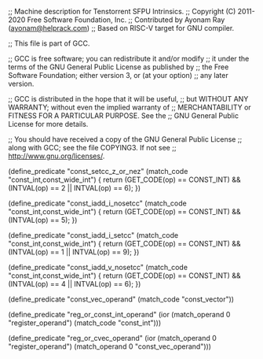 ;; Machine description for Tenstorrent SFPU Intrinsics.
;; Copyright (C) 2011-2020 Free Software Foundation, Inc.
;; Contributed by Ayonam Ray (ayonam@helprack.com)
;; Based on RISC-V target for GNU compiler.

;; This file is part of GCC.

;; GCC is free software; you can redistribute it and/or modify
;; it under the terms of the GNU General Public License as published by
;; the Free Software Foundation; either version 3, or (at your option)
;; any later version.

;; GCC is distributed in the hope that it will be useful,
;; but WITHOUT ANY WARRANTY; without even the implied warranty of
;; MERCHANTABILITY or FITNESS FOR A PARTICULAR PURPOSE.  See the
;; GNU General Public License for more details.

;; You should have received a copy of the GNU General Public License
;; along with GCC; see the file COPYING3.  If not see
;; <http://www.gnu.org/licenses/>.

(define_predicate "const_setcc_z_or_nez"
  (match_code "const_int,const_wide_int")
{
  return (GET_CODE(op) == CONST_INT) && (INTVAL(op) == 2 || INTVAL(op) == 6);
})

(define_predicate "const_iadd_i_nosetcc"
  (match_code "const_int,const_wide_int")
{
  return (GET_CODE(op) == CONST_INT) && (INTVAL(op) == 5);
})

(define_predicate "const_iadd_i_setcc"
  (match_code "const_int,const_wide_int")
{
  return (GET_CODE(op) == CONST_INT) && (INTVAL(op) == 1 || INTVAL(op) == 9);
})

(define_predicate "const_iadd_v_nosetcc"
  (match_code "const_int,const_wide_int")
{
  return (GET_CODE(op) == CONST_INT) && (INTVAL(op) == 4 || INTVAL(op) == 6);
})

(define_predicate "const_vec_operand"
  (match_code "const_vector"))

(define_predicate "reg_or_const_int_operand"
  (ior (match_operand 0 "register_operand")
       (match_code "const_int")))

(define_predicate "reg_or_cvec_operand"
  (ior (match_operand 0 "register_operand")
       (match_operand 0 "const_vec_operand")))